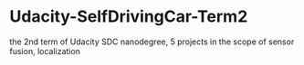 # Udacity-SelfDrivingCar-Term2
the 2nd term of Udacity SDC nanodegree, 5 projects in the scope of sensor fusion, localization

